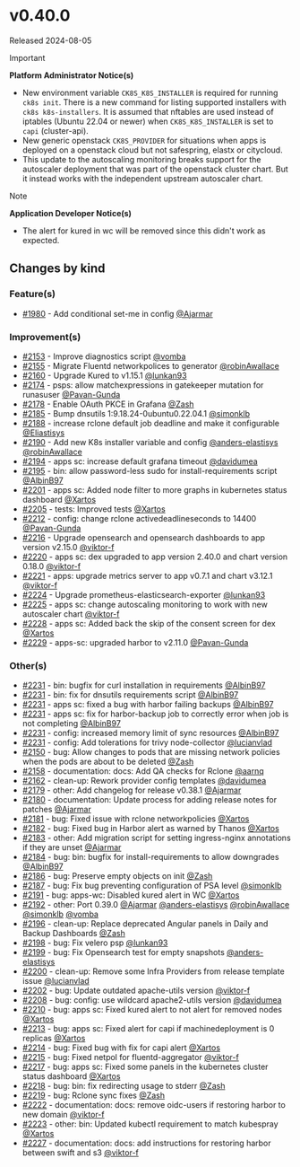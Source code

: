 # v0.40.0

Released 2024-08-05
<!-- -->
> [!IMPORTANT]
> **Platform Administrator Notice(s)**
>
> - New environment variable `CK8S_K8S_INSTALLER`  is required for running `ck8s init`. There is a new command for listing supported installers with `ck8s k8s-installers`. It is assumed that nftables are used instead of iptables (Ubuntu 22.04 or newer) when `CK8S_K8S_INSTALLER` is set to `capi` (cluster-api).
> - New generic openstack `CK8S_PROVIDER` for situations when apps is deployed on a openstack cloud but not safespring, elastx or citycloud.
> - This update to the autoscaling monitoring breaks support for the autoscaler deployment that was part of the openstack cluster chart. But it instead works with the independent upstream autoscaler chart.
<!-- -->
> [!NOTE]
> **Application Developer Notice(s)**
>
> - The alert for kured in wc will be removed since this didn't work as expected.

## Changes by kind

### Feature(s)

- [#1980](https://github.com/elastisys/compliantkubernetes-apps/pull/1980) - Add conditional set-me in config [@Ajarmar](https://github.com/Ajarmar)

### Improvement(s)

- [#2153](https://github.com/elastisys/compliantkubernetes-apps/pull/2153) - Improve diagnostics script [@vomba](https://github.com/vomba)
- [#2155](https://github.com/elastisys/compliantkubernetes-apps/pull/2155) - Migrate Fluentd networkpolices to generator [@robinAwallace](https://github.com/robinAwallace)
- [#2160](https://github.com/elastisys/compliantkubernetes-apps/pull/2160) - Upgrade Kured to v1.15.1 [@lunkan93](https://github.com/lunkan93)
- [#2174](https://github.com/elastisys/compliantkubernetes-apps/pull/2174) - psps: allow matchexpressions in gatekeeper mutation for runasuser [@Pavan-Gunda](https://github.com/Pavan-Gunda)
- [#2178](https://github.com/elastisys/compliantkubernetes-apps/pull/2178) - Enable OAuth PKCE in Grafana [@Zash](https://github.com/Zash)
- [#2185](https://github.com/elastisys/compliantkubernetes-apps/pull/2185) - Bump dnsutils 1:9.18.24-0ubuntu0.22.04.1 [@simonklb](https://github.com/simonklb)
- [#2188](https://github.com/elastisys/compliantkubernetes-apps/pull/2188) - increase rclone default job deadline and make it configurable [@Eliastisys](https://github.com/Eliastisys)
- [#2190](https://github.com/elastisys/compliantkubernetes-apps/pull/2190) - Add new K8s installer variable and config [@anders-elastisys](https://github.com/anders-elastisys) [@robinAwallace](https://github.com/robinAwallace)
- [#2194](https://github.com/elastisys/compliantkubernetes-apps/pull/2194) - apps sc: increase default grafana timeout [@davidumea](https://github.com/davidumea)
- [#2195](https://github.com/elastisys/compliantkubernetes-apps/pull/2195) - bin: allow password-less sudo for install-requirements script [@AlbinB97](https://github.com/AlbinB97)
- [#2201](https://github.com/elastisys/compliantkubernetes-apps/pull/2201) - apps sc: Added node filter to more graphs in kubernetes status dashboard [@Xartos](https://github.com/Xartos)
- [#2205](https://github.com/elastisys/compliantkubernetes-apps/pull/2205) - tests: Improved tests [@Xartos](https://github.com/Xartos)
- [#2212](https://github.com/elastisys/compliantkubernetes-apps/pull/2212) - config: change rclone activedeadlineseconds to 14400 [@Pavan-Gunda](https://github.com/Pavan-Gunda)
- [#2216](https://github.com/elastisys/compliantkubernetes-apps/pull/2216) - Upgrade opensearch and opensearch dashboards to app version v2.15.0 [@viktor-f](https://github.com/viktor-f)
- [#2220](https://github.com/elastisys/compliantkubernetes-apps/pull/2220) - apps sc: dex upgraded to app version 2.40.0 and chart version 0.18.0 [@viktor-f](https://github.com/viktor-f)
- [#2221](https://github.com/elastisys/compliantkubernetes-apps/pull/2221) - apps: upgrade metrics server to app v0.7.1 and chart v3.12.1 [@viktor-f](https://github.com/viktor-f)
- [#2224](https://github.com/elastisys/compliantkubernetes-apps/pull/2224) - Upgrade prometheus-elasticsearch-exporter [@lunkan93](https://github.com/lunkan93)
- [#2225](https://github.com/elastisys/compliantkubernetes-apps/pull/2225) - apps sc: change autoscaling monitoring to work with new autoscaler chart [@viktor-f](https://github.com/viktor-f)
- [#2228](https://github.com/elastisys/compliantkubernetes-apps/pull/2228) - apps sc: Added back the skip of the consent screen for dex [@Xartos](https://github.com/Xartos)
- [#2229](https://github.com/elastisys/compliantkubernetes-apps/pull/2229) - apps-sc: upgraded harbor to v2.11.0 [@Pavan-Gunda](https://github.com/Pavan-Gunda)

### Other(s)

- [#2231](https://github.com/elastisys/compliantkubernetes-apps/pull/2231) - bin: bugfix for curl installation in requirements [@AlbinB97](https://github.com/AlbinB97)
- [#2231](https://github.com/elastisys/compliantkubernetes-apps/pull/2231) - bin: fix for dnsutils requirements script [@AlbinB97](https://github.com/AlbinB97)
- [#2231](https://github.com/elastisys/compliantkubernetes-apps/pull/2231) - apps sc: fixed a bug with harbor failing backups [@AlbinB97](https://github.com/AlbinB97)
- [#2231](https://github.com/elastisys/compliantkubernetes-apps/pull/2231) - apps sc: fix for harbor-backup job to correctly error when job is not completing [@AlbinB97](https://github.com/AlbinB97)
- [#2231](https://github.com/elastisys/compliantkubernetes-apps/pull/2231) - config: increased memory limit of sync resources [@AlbinB97](https://github.com/AlbinB97)
- [#2231](https://github.com/elastisys/compliantkubernetes-apps/pull/2231) - config: Add tolerations for trivy node-collector [@lucianvlad](https://github.com/lucianvlad)
- [#2150](https://github.com/elastisys/compliantkubernetes-apps/pull/2150) - bug: Allow changes to pods that are missing network policies when the pods are about to be deleted [@Zash](https://github.com/Zash)
- [#2158](https://github.com/elastisys/compliantkubernetes-apps/pull/2158) - documentation: docs: Add QA checks for Rclone [@aarnq](https://github.com/aarnq)
- [#2162](https://github.com/elastisys/compliantkubernetes-apps/pull/2162) - clean-up: Rework provider config templates [@davidumea](https://github.com/davidumea)
- [#2179](https://github.com/elastisys/compliantkubernetes-apps/pull/2179) - other: Add changelog for release v0.38.1 [@Ajarmar](https://github.com/Ajarmar)
- [#2180](https://github.com/elastisys/compliantkubernetes-apps/pull/2180) - documentation: Update process for adding release notes for patches [@Ajarmar](https://github.com/Ajarmar)
- [#2181](https://github.com/elastisys/compliantkubernetes-apps/pull/2181) - bug: Fixed issue with rclone networkpolicies [@Xartos](https://github.com/Xartos)
- [#2182](https://github.com/elastisys/compliantkubernetes-apps/pull/2182) - bug: Fixed bug in Harbor alert as warned by Thanos [@Xartos](https://github.com/Xartos)
- [#2183](https://github.com/elastisys/compliantkubernetes-apps/pull/2183) - other: Add migration script for setting ingress-nginx annotations if they are unset [@Ajarmar](https://github.com/Ajarmar)
- [#2184](https://github.com/elastisys/compliantkubernetes-apps/pull/2184) - bug: bin: bugfix for install-requirements to allow downgrades [@AlbinB97](https://github.com/AlbinB97)
- [#2186](https://github.com/elastisys/compliantkubernetes-apps/pull/2186) - bug: Preserve empty objects on init [@Zash](https://github.com/Zash)
- [#2187](https://github.com/elastisys/compliantkubernetes-apps/pull/2187) - bug: Fix bug preventing configuration of PSA level [@simonklb](https://github.com/simonklb)
- [#2191](https://github.com/elastisys/compliantkubernetes-apps/pull/2191) - bug: apps-wc: Disabled kured alert in WC [@Xartos](https://github.com/Xartos)
- [#2192](https://github.com/elastisys/compliantkubernetes-apps/pull/2192) - other: Port 0.39.0 [@Ajarmar](https://github.com/Ajarmar) [@anders-elastisys](https://github.com/anders-elastisys) [@robinAwallace](https://github.com/robinAwallace) [@simonklb](https://github.com/simonklb) [@vomba](https://github.com/vomba)
- [#2196](https://github.com/elastisys/compliantkubernetes-apps/pull/2196) - clean-up: Replace deprecated Angular panels in Daily and Backup Dashboards [@Zash](https://github.com/Zash)
- [#2198](https://github.com/elastisys/compliantkubernetes-apps/pull/2198) - bug: Fix velero psp [@lunkan93](https://github.com/lunkan93)
- [#2199](https://github.com/elastisys/compliantkubernetes-apps/pull/2199) - bug: Fix Opensearch test for empty snapshots [@anders-elastisys](https://github.com/anders-elastisys)
- [#2200](https://github.com/elastisys/compliantkubernetes-apps/pull/2200) - clean-up: Remove some Infra Providers from release template issue [@lucianvlad](https://github.com/lucianvlad)
- [#2202](https://github.com/elastisys/compliantkubernetes-apps/pull/2202) - bug: Update outdated apache-utils version [@viktor-f](https://github.com/viktor-f)
- [#2208](https://github.com/elastisys/compliantkubernetes-apps/pull/2208) - bug: config: use wildcard apache2-utils version [@davidumea](https://github.com/davidumea)
- [#2210](https://github.com/elastisys/compliantkubernetes-apps/pull/2210) - bug: apps sc: Fixed kured alert to not alert for removed nodes [@Xartos](https://github.com/Xartos)
- [#2213](https://github.com/elastisys/compliantkubernetes-apps/pull/2213) - bug: apps sc: Fixed alert for capi if machinedeployment is 0 replicas [@Xartos](https://github.com/Xartos)
- [#2214](https://github.com/elastisys/compliantkubernetes-apps/pull/2214) - bug: Fixed bug with fix for capi alert [@Xartos](https://github.com/Xartos)
- [#2215](https://github.com/elastisys/compliantkubernetes-apps/pull/2215) - bug: Fixed netpol for fluentd-aggregator [@viktor-f](https://github.com/viktor-f)
- [#2217](https://github.com/elastisys/compliantkubernetes-apps/pull/2217) - bug: apps sc: Fixed some panels in the kubernetes cluster status dashboard [@Xartos](https://github.com/Xartos)
- [#2218](https://github.com/elastisys/compliantkubernetes-apps/pull/2218) - bug: bin: fix redirecting usage to stderr [@Zash](https://github.com/Zash)
- [#2219](https://github.com/elastisys/compliantkubernetes-apps/pull/2219) - bug: Rclone sync fixes [@Zash](https://github.com/Zash)
- [#2222](https://github.com/elastisys/compliantkubernetes-apps/pull/2222) - documentation: docs: remove oidc-users if restoring harbor to new domain [@viktor-f](https://github.com/viktor-f)
- [#2223](https://github.com/elastisys/compliantkubernetes-apps/pull/2223) - other: bin: Updated kubectl requirement to match kubespray [@Xartos](https://github.com/Xartos)
- [#2227](https://github.com/elastisys/compliantkubernetes-apps/pull/2227) - documentation: docs: add instructions for restoring harbor between swift and s3 [@viktor-f](https://github.com/viktor-f)
